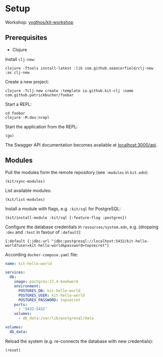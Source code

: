 # Setup

Workshop: [yogthos/kit-workshop](https://github.com/yogthos/kit-workshop)

## Prerequisites

- Clojure

Install `clj-new`:

    clojure -Ttools install-latest :lib com.github.seancorfield/clj-new :as clj-new

Create a new project:

    clojure -Tclj-new create :template io.github.kit-clj :name com.github.patrickbucher/foobar

Start a REPL:

    cd foobar
    clojure -M:dev:nrepl

Start the application from the REPL:

    (go)

The Swagger API documentation becomes available at [localhost:3000/api](http://localhost:3000/api).

## Modules

Pull the modules form the remote repository (see `:modules` in `kit.edn`):

    (kit/sync-modules)

List available modules:

    (kit/list-modules)

Install a module with flags, e.g. `:kit/sql` for PostgreSQL:

    (kit/install-module :kit/sql {:feature-flag :postgres})

Configure the database credentials in `resources/system.edn`,
e.g. (dropping `:dev` and `:test` in favour of `:default`):

    {:default {:jdbc-url "jdbc:postgresql://localhost:5432/kit-hello-world?user=kit-hello-world&password=topsecret"}

According `docker-compose.yaml` file:

```yaml
name: kit-hello-world

services:
  db:
    image: postgres:17.4-bookworm
    environment:
      POSTGRES_DB: kit-hello-world
      POSTGRES_USER: kit-hello-world
      POSTGRES_PASSWORD: topsecret
    ports:
      - '5432:5432'
    volumes:
      - db_data:/var/lib/postgresql/data

volumes:
  db_data:
```

Reload the system (e.g. re-connects the database with new credentials):

    (reset)
